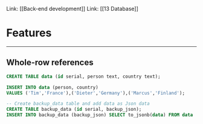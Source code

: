Link: [[Back-end development]]
Link: [[13 Database]]
# Features
---
## Whole-row references
```SQL
CREATE TABLE data (id serial, person text, country text);

INSERT INTO data (person, country)   
VALUES ('Tim','France'),('Dieter','Germany'),('Marcus','Finland');

-- Create backup_data table and add data as Json data
CREATE TABLE backup_data (id serial, backup_json);
INSERT INTO backup_data (backup_json) SELECT to_jsonb(data) FROM data
```

